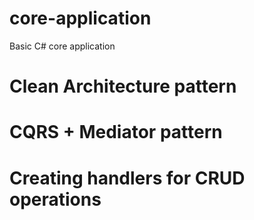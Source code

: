 # core-application
Basic C# core application 
# Clean Architecture pattern
# CQRS + Mediator pattern
# Creating handlers for CRUD operations
